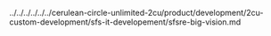 ../../../../../../cerulean-circle-unlimited-2cu/product/development/2cu-custom-development/sfs-it-developement/sfsre-big-vision.md